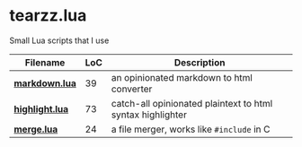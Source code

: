# tearzz.lua
Small Lua scripts that I use

|  Filename | LoC | Description |
|-----------|-----|-------------|
| **[markdown.lua](markdown.lua)** | 39 | an opinionated markdown to html converter |
| **[highlight.lua](highlight.lua)** | 73 | catch-all opinionated plaintext to html syntax highlighter |
| **[merge.lua](merge.lua)** | 24 | a file merger, works like `#include` in C |
